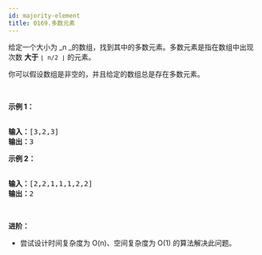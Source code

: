 ```yaml
---
id: majority-element
title: 0169.多数元素
---
```

给定一个大小为 _n _的数组，找到其中的多数元素。多数元素是指在数组中出现次数 **大于** <code>⌊ n/2 ⌋</code> 的元素。

你可以假设数组是非空的，并且给定的数组总是存在多数元素。

 

**示例 1：**


<pre><br/><strong>输入：</strong>[3,2,3]<br/><strong>输出：</strong>3</pre>

**示例 2：**


<pre><br/><strong>输入：</strong>[2,2,1,1,1,2,2]<br/><strong>输出：</strong>2<br/></pre>

 

**进阶：**


- 尝试设计时间复杂度为 O(n)、空间复杂度为 O(1) 的算法解决此问题。
